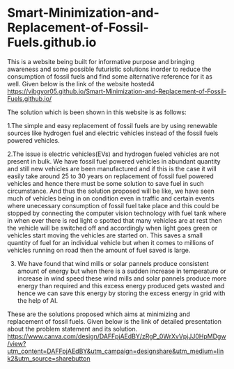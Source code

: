 # Smart-Minimization-and-Replacement-of-Fossil-Fuels.github.io
This is a website being built for informative purpose and bringing awareness and some possible futuristic solutions inorder to reduce the consumption of fossil fuels and find some alternative reference for it as well. Given below is the link of the website hosted4
https://vibgyor05.github.io/Smart-Minimization-and-Replacement-of-Fossil-Fuels.github.io/

The solution which is been shown in this website is as follows:

1.The simple and easy replacement of fossil fuels are by using renewable sources like hydrogen fuel and electric vehicles instead of the fossil fuels powered vehicles.

2.The issue is electric vehicles(EVs) and hydrogen fueled vehicles are not present in bulk. We have fossil fuel powered vehicles in abundant quantity and still new       vehicles are been manufactured and if this is the case it will easily take around 25 to 30 years on replacement of fossil fuel powered vehicles and hence there must be some solution to save fuel in such circumstance.
And thus the solution proposed will be like, we have seen much of vehicles being in on condition even in traffic and certain events where unecessary consumption of fossil fuel take place and this could be stopped by connecting the computer vision technology with fuel tank where in when ever there is red light o spotted that many vehicles are at rest then the vehicle will be switched off and accordingly when light goes green or vehicles start moving the vehicles are started on. This saves a small quantity of fuel for an individual vehicle but when it comes to millions of vehicles running on road then the amount of fuel saved is large.

3. We have found that wind mills or solar pannels produce consistent amount of energy but when there is a sudden increase in temperature or increase in wind speed these wind mills and solar pannels produce more energy than required and this excess energy produced gets wasted and hence we can save this energy by storing the excess energy in grid with the help of AI.

These are the solutions proposed which aims at minimizing and replacement of fossil fuels. Given below is the link of detailed presentation about the problem statement and its solution.
https://www.canva.com/design/DAFFpjAEdBY/zRgP_0WrXvVpjJJ0HpMDgw/view?utm_content=DAFFpjAEdBY&utm_campaign=designshare&utm_medium=link2&utm_source=sharebutton
